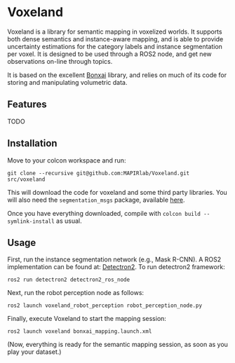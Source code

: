 # Voxeland
Voxeland is a library for semantic mapping in voxelized worlds. It supports both dense semantics and instance-aware mapping, and is able to provide uncertainty estimations for the category labels and instance segmentation per voxel. It is designed to be used through a ROS2 node, and get new observations on-line through topics.

It is based on the excellent [Bonxai](https://github.com/facontidavide/Bonxai) library, and relies on much of its code for storing and manipulating volumetric data.

## Features
TODO

## Installation
Move to your colcon workspace and run:

```git clone --recursive git@github.com:MAPIRlab/Voxeland.git src/voxeland```

This will download the code for voxeland and some third party libraries. You will also need the `segmentation_msgs` package, available [here](https://github.com/MAPIRlab/instance_segmentation).

Once you have everything downloaded, compile with `colcon build --symlink-install` as usual.

## Usage

First, run the instance segmentation network (e.g., Mask R-CNN). A ROS2 implementation can be found at: [Detectron2](https://github.com/MAPIRlab/Detectron2_ros). To run detectron2 framework:

`ros2 run detectron2 detectron2_ros_node`

Next, run the robot perception node as follows:

`ros2 launch voxeland_robot_perception robot_perception_node.py`

Finally, execute Voxeland to start the mapping session:

`ros2 launch voxeland bonxai_mapping.launch.xml`

(Now, everything is ready for the semantic mapping session, as soon as you play your dataset.)
